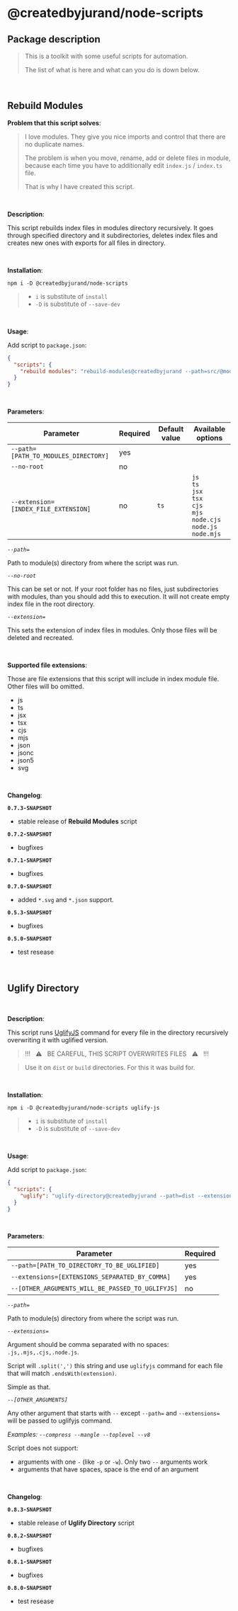 # @createdbyjurand/node-scripts

## Package description

> This is a toolkit with some useful scripts for automation.
>
> The list of what is here and what can you do is down below.

&nbsp;

## Rebuild Modules

**Problem that this script solves**:

> I love modules. They give you nice imports and control that there are no duplicate names.
>
> The problem is when you move, rename, add or delete files in module, because each time you have to additionally edit `index.js` / `index.ts` file.
>
> That is why I have created this script.

&nbsp;

**Description**:

This script rebuilds index files in modules directory recursively. It goes through specified directory and it subdirectories, deletes index files and creates new ones with exports for all files in directory.

&nbsp;

**Installation**:

`npm i -D @createdbyjurand/node-scripts`

> - `i` is substitute of `install`
> - `-D` is substitute of `--save-dev`

&nbsp;

**Usage**:

Add script to `package.json`:

```json
{
  "scripts": {
    "rebuild modules": "rebuild-modules@createdbyjurand --path=src/@modules --no-root --extension=ts"
  }
}
```

&nbsp;

**Parameters**:

| Parameter                            | Required | Default value | Available options                                                                                         |
| ------------------------------------ | -------- | ------------- | --------------------------------------------------------------------------------------------------------- |
| `--path=[PATH_TO_MODULES_DIRECTORY]` | yes      |
| `--no-root`                          | no       |
| `--extension=[INDEX_FILE_EXTENSION]` | no       | `ts`          | `js` <br> `ts` <br> `jsx` <br> `tsx` <br> `cjs` <br> `mjs` <br> `node.cjs` <br> `node.js` <br> `node.mjs` |

_`--path=`_

Path to module(s) directory from where the script was run.

_`--no-root`_

This can be set or not. If your root folder has no files, just subdirectories with modules, than you should add this to execution. It will not create empty index file in the root directory.

_`--extension=`_

This sets the extension of index files in modules. Only those files will be deleted and recreated.

&nbsp;

**Supported file extensions**:

Those are file extensions that this script will include in index module file. Other files will bo omitted.

- js
- ts
- jsx
- tsx
- cjs
- mjs
- json
- jsonc
- json5
- svg

&nbsp;

**Changelog**:

**`0.7.3-SNAPSHOT`**

- stable release of **Rebuild Modules** script

**`0.7.2-SNAPSHOT`**

- bugfixes

**`0.7.1-SNAPSHOT`**

- bugfixes

**`0.7.0-SNAPSHOT`**

- added `*.svg` and `*.json` support.

**`0.5.3-SNAPSHOT`**

- bugfixes

**`0.5.0-SNAPSHOT`**

- test resease

&nbsp;

## Uglify Directory

&nbsp;

**Description**:

This script runs [UglifyJS](https://github.com/mishoo/UglifyJS) command for every file in the directory recursively overwriting it with uglified version.

> !!! &nbsp; :warning: &nbsp; BE CAREFUL, THIS SCRIPT OVERWRITES FILES &nbsp; :warning: &nbsp; !!!

> Use it on `dist` or `build` directories. For this it was build for.

&nbsp;

**Installation**:

`npm i -D @createdbyjurand/node-scripts uglify-js`

> - `i` is substitute of `install`
> - `-D` is substitute of `--save-dev`

&nbsp;

**Usage**:

Add script to `package.json`:

```json
{
  "scripts": {
    "uglify": "uglify-directory@createdbyjurand --path=dist --extensions=.js,.mjs,.cjs --compress --mangle --toplevel --v8"
  }
}
```

&nbsp;

**Parameters**:

| Parameter                                        | Required |
| ------------------------------------------------ | -------- |
| `--path=[PATH_TO_DIRECTORY_TO_BE_UGLIFIED]`      | yes      |
| `--extensions=[EXTENSIONS_SEPARATED_BY_COMMA]`   | yes      |
| `--[OTHER_ARGUMENTS_WILL_BE_PASSED_TO_UGLIFYJS]` | no       |

_`--path=`_

Path to module(s) directory from where the script was run.

_`--extensions=`_

Argument should be comma separated with no spaces: `.js,.mjs,.cjs,.node.js`.

Script will `.split(',')` this string and use `uglifyjs` command for each file that will match `.endsWith(extension)`.

Simple as that.

_`--[OTHER_ARGUMENTS]`_

Any other argument that starts with `--` except `--path=` and `--extensions=` will be passed to uglifyjs command.

_Examples: `--compress --mangle --toplevel --v8`_

Script does not support:

- arguments with one `-` (like `-p` or `-w`). Only two `--` arguments work
- arguments that have spaces, space is the end of an argument

&nbsp;

**Changelog**:

**`0.8.3-SNAPSHOT`**

- stable release of **Uglify Directory** script

**`0.8.2-SNAPSHOT`**

- bugfixes

**`0.8.1-SNAPSHOT`**

- bugfixes

**`0.8.0-SNAPSHOT`**

- test resease
